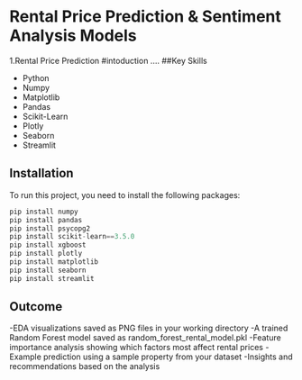 # Rental Price Prediction & Sentiment Analysis Models
1.Rental Price Prediction
#intoduction
....
##Key Skills
- Python
- Numpy
- Matplotlib
- Pandas
- Scikit-Learn
- Plotly
- Seaborn
- Streamlit

## Installation

To run this project, you need to install the following packages:

```python
pip install numpy
pip install pandas
pip install psycopg2
pip install scikit-learn==3.5.0
pip install xgboost
pip install plotly
pip install matplotlib
pip install seaborn
pip install streamlit
```
## Outcome
-EDA visualizations saved as PNG files in your working directory
-A trained Random Forest model saved as random_forest_rental_model.pkl
-Feature importance analysis showing which factors most affect rental prices
-Example prediction using a sample property from your dataset
-Insights and recommendations based on the analysis
